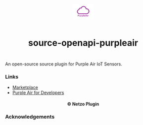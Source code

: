 <div align="center">
  <a href="https://netzo.io" target="_blank" >
    <img height="50" src="https://raw.githubusercontent.com/netzoio/netzo/main/plugins/sources/source-openapi-purpleair/src/assets/icon.png" style="margin: 12px 0px" />
  </a>

  <h1 style="padding: 6px 0px 24px 0px">source-openapi-purpleair</h1>
</div>

An open-source source plugin for Purple Air IoT Sensors.

### Links

- [Marketplace](https://app.netzo.io/marketplace/source-openapi-purpleair)
- [Purple Air for Developers](https://api.purpleair.com/#api-welcome)

<div align="center">
  <h4>© Netzo Plugin</h4>
</div>

### Acknowledgements
